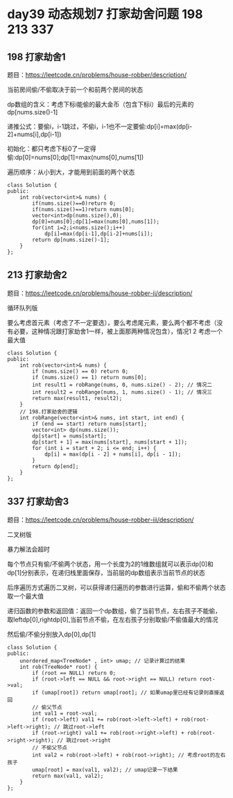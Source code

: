 # day39 动态规划7 打家劫舍问题 198 213 337 

## 198 打家劫舍1
题目：https://leetcode.cn/problems/house-robber/description/

当前房间偷/不偷取决于前一个和前两个房间的状态

dp数组的含义：考虑下标i能偷的最大金币（包含下标i）最后的元素的dp[nums.size()-1]

递推公式：要偷i，i-1跳过，不偷i，i-1也不一定要偷:dp[i]=max(dp[i-2]+nums[i],dp[i-1])

初始化：都只考虑下标0了一定得偷:dp[0]=nums[0];dp[1]=max(nums[0],nums[1])

遍历顺序：从小到大，才能用到前面的两个状态

```
class Solution {
public:
    int rob(vector<int>& nums) {
        if(nums.size()==0)return 0;
        if(nums.size()==1)return nums[0];
        vector<int>dp(nums.size(),0);
        dp[0]=nums[0];dp[1]=max(nums[0],nums[1]);
        for(int i=2;i<nums.size();i++)
            dp[i]=max(dp[i-1],dp[i-2]+nums[i]);
        return dp[nums.size()-1];
    }
};
```
## 213 打家劫舍2
题目：https://leetcode.cn/problems/house-robber-ii/description/

循环队列版

要么考虑首元素（考虑了不一定要选），要么考虑尾元素，要么两个都不考虑（没有必要，这种情况跟打家劫舍1一样，被上面那两种情况包含），情况1 2 考虑一个最大值
```
class Solution {
public:
    int rob(vector<int>& nums) {
        if (nums.size() == 0) return 0;
        if (nums.size() == 1) return nums[0];
        int result1 = robRange(nums, 0, nums.size() - 2); // 情况二
        int result2 = robRange(nums, 1, nums.size() - 1); // 情况三
        return max(result1, result2);
    }
    // 198.打家劫舍的逻辑
    int robRange(vector<int>& nums, int start, int end) {
        if (end == start) return nums[start];
        vector<int> dp(nums.size());
        dp[start] = nums[start];
        dp[start + 1] = max(nums[start], nums[start + 1]);
        for (int i = start + 2; i <= end; i++) {
            dp[i] = max(dp[i - 2] + nums[i], dp[i - 1]);
        }
        return dp[end];
    }
};
```
## 337 打家劫舍3
题目：https://leetcode.cn/problems/house-robber-iii/description/

二叉树版

暴力解法会超时

每个节点只有偷/不偷两个状态，用一个长度为2的1维数组就可以表示dp[0]和dp[1]分别表示，在递归栈里面保存，当前层的dp数组表示当前节点的状态

后序遍历方式遍历二叉树，可以获得递归遍历的参数进行运算，偷和不偷两个状态取一个最大值

递归函数的参数和返回值：返回一个dp数组，偷了当前节点，左右孩子不能偷，取leftdp[0],rightdp[0],当前节点不偷，在左右孩子分别取偷/不偷值最大的情况

然后偷/不偷分别放入dp[0],dp[1]

```
class Solution {
public:
    unordered_map<TreeNode* , int> umap; // 记录计算过的结果
    int rob(TreeNode* root) {
        if (root == NULL) return 0;
        if (root->left == NULL && root->right == NULL) return root->val;
        if (umap[root]) return umap[root]; // 如果umap里已经有记录则直接返回
        // 偷父节点
        int val1 = root->val;
        if (root->left) val1 += rob(root->left->left) + rob(root->left->right); // 跳过root->left
        if (root->right) val1 += rob(root->right->left) + rob(root->right->right); // 跳过root->right
        // 不偷父节点
        int val2 = rob(root->left) + rob(root->right); // 考虑root的左右孩子
        umap[root] = max(val1, val2); // umap记录一下结果
        return max(val1, val2);
    }
};

```
